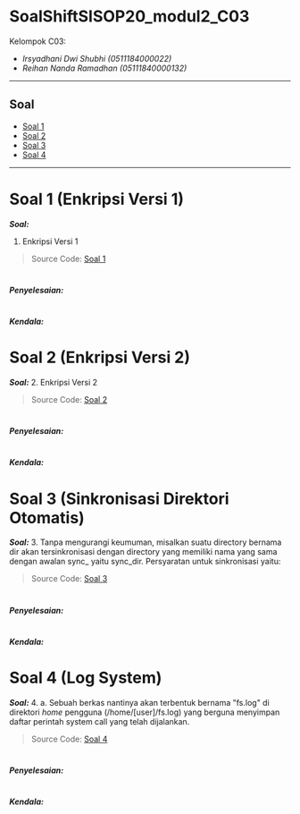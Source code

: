 # SoalShiftSISOP20_modul2_C03
Kelompok C03:
* _Irsyadhani Dwi Shubhi (0511184000022)_
* _Reihan Nanda Ramadhan (05111840000132)_

----------------------------------------------------------------
## Soal
* [Soal 1](#soal-1)
* [Soal 2](#soal-2)
* [Soal 3](#soal-3)
* [Soal 4](#soal-4)
----------------------------------------------------------------
# Soal 1 (Enkripsi Versi 1)
   _**Soal:**_
   1. Enkripsi Versi 1
   > Source Code: [Soal 1](https://github.com/irsyadhani22/SoalShiftSISOP20_modul4_C03/blob/master/soal1.c)

#

_**Penyelesaian:**_

#
_**Kendala:**_
#
# Soal 2 (Enkripsi Versi 2)
   _**Soal:**_
   2. Enkripsi Versi 2
   > Source Code: [Soal 2](https://github.com/irsyadhani22/SoalShiftSISOP20_modul4_C03/blob/master/soal2.c)

#

_**Penyelesaian:**_

#
_**Kendala:**_
#
# Soal 3 (Sinkronisasi Direktori Otomatis)
   _**Soal:**_
   3. Tanpa mengurangi keumuman, misalkan suatu directory bernama dir akan tersinkronisasi dengan directory yang memiliki nama yang sama dengan awalan sync_ yaitu sync_dir. Persyaratan untuk sinkronisasi yaitu:
   > Source Code: [Soal 3](https://github.com/irsyadhani22/SoalShiftSISOP20_modul4_C03/blob/master/soal3.c)

#

_**Penyelesaian:**_

#
_**Kendala:**_
#
# Soal 4 (Log System)
   _**Soal:**_
   4. a.	Sebuah berkas nantinya akan terbentuk bernama "fs.log" di direktori *home* pengguna (/home/[user]/fs.log) yang berguna menyimpan daftar perintah system call yang telah dijalankan.
   > Source Code: [Soal 4](https://github.com/irsyadhani22/SoalShiftSISOP20_modul4_C03/blob/master/soal4.c)

#

_**Penyelesaian:**_

#
_**Kendala:**_
